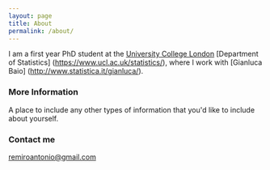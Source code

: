 ```yaml
---
layout: page
title: About
permalink: /about/
---
```


I am a first year PhD student at the [University College London](https://www.ucl.ac.uk/) [Department of Statistics] (https://www.ucl.ac.uk/statistics/), where I work with [Gianluca Baio] (http://www.statistica.it/gianluca/).

### More Information

A place to include any other types of information that you'd like to include about yourself.

### Contact me

[remiroantonio@gmail.com](mailto:remiroantonio@gmail.com)
